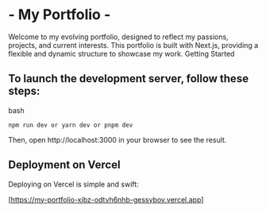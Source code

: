 # - My Portfolio -

Welcome to my evolving portfolio, designed to reflect my passions, projects, and current interests. This portfolio is built with Next.js, providing a flexible and dynamic structure to showcase my work.
Getting Started

## To launch the development server, follow these steps:

bash

``npm run dev
or
yarn dev
or
pnpm dev``

Then, open http://localhost:3000 in your browser to see the result.

## Deployment on Vercel

Deploying on Vercel is simple and swift:

[https://my-portfolio-xjbz-odtvh6nhb-gessyboy.vercel.app]


